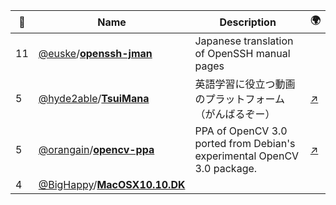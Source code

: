 |:star2: | Name | Description | 🌍|
|---|---|---|---|
|11|[@euske](https://github.com/euske)/[**openssh-jman**](https://github.com/euske/openssh-jman)|Japanese translation of OpenSSH manual pages||
|5|[@hyde2able](https://github.com/hyde2able)/[**TsuiMana**](https://github.com/hyde2able/TsuiMana)|英語学習に役立つ動画のプラットフォーム（がんばるぞー）|[:arrow_upper_right:](http://www.tsuimana.com)|
|5|[@orangain](https://github.com/orangain)/[**opencv-ppa**](https://github.com/orangain/opencv-ppa)|PPA of OpenCV 3.0 ported from Debian's experimental OpenCV 3.0 package.|[:arrow_upper_right:](https://launchpad.net/~orangain/+archive/ubuntu/opencv)|
|4|[@BigHappy](https://github.com/BigHappy)/[**MacOSX10.10.DK**](https://github.com/BigHappy/MacOSX10.10.DK)|||

